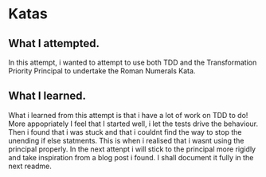 # Katas

## What I attempted.
In this attempt, i wanted to attempt to use both TDD and the Transformation Priority Principal to undertake the 
Roman Numerals Kata.

## What I learned.
What i learned from this attempt is that i have a lot of work on TDD to do! More appopriately I feel that I started 
well, i let the tests drive the behaviour. Then i found that i was stuck and that i couldnt find the way to 
stop the unending if else statments. This is when i realised that i wasnt using the principal properly.
In the next attenpt i will stick to the principal more rigidly and take inspiration from a blog post i found.
I shall document it fully in the next readme.